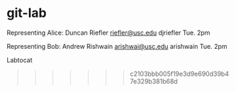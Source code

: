 git-lab
=======
Representing Alice: Duncan Riefler
riefler@usc.edu djriefler
Tue. 2pm

Representing Bob: Andrew Rishwain
arishwai@usc.edu arishwain
Tue. 2pm

Labtocat
>>>>>>> c2103bbb005f19e3d9e690d39b47e329b381b68d
